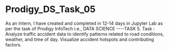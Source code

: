 # Prodigy_DS_Task_05
As an Intern, I have created and completed in 12-14 days in Jupyter Lab as per the task of Prodigy InfoTech i.e., DATA SCIENCE ----TASK 5. Task : Analyze traffic accident data to identify patterns related to road conditions, weather, and time of day. Visualize accident hotspots and contributing factors.
